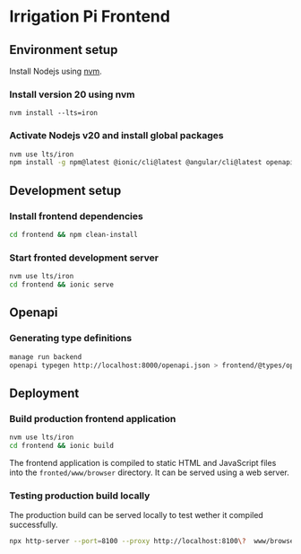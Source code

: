 # Irrigation Pi Frontend

## Environment setup

Install Nodejs using [nvm](https://github.com/nvm-sh/nvm#installing-and-updating).

### Install version 20 using nvm

```shell
nvm install --lts=iron
```

### Activate Nodejs v20 and install global packages

```zsh
nvm use lts/iron
npm install -g npm@latest @ionic/cli@latest @angular/cli@latest openapicmd@latest
```

## Development setup

### Install frontend dependencies

```zsh
cd frontend && npm clean-install
```

### Start fronted development server

```zsh
nvm use lts/iron
cd frontend && ionic serve
```

## Openapi

### Generating type definitions

```zsh
manage run backend
openapi typegen http://localhost:8000/openapi.json > frontend/@types/openapi.d.ts
```

## Deployment

### Build production frontend application

```zsh
nvm use lts/iron
cd frontend && ionic build
```
The frontend application is compiled to static HTML and JavaScript files into the `fronted/www/browser` directory. It can be served using a web server.

### Testing production build locally

The production build can be served locally to test wether it compiled successfully.

```zsh
npx http-server --port=8100 --proxy http://localhost:8100\?  www/browser
```
